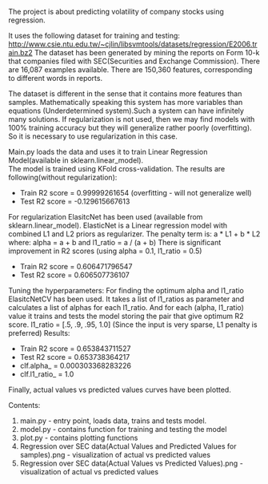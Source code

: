 The project is about predicting volatility of company stocks using regression. 

It uses the following dataset for training and testing: http://www.csie.ntu.edu.tw/~cjlin/libsvmtools/datasets/regression/E2006.train.bz2
The dataset has been generated by mining the reports on Form 10-k that companies filed with SEC(Securities and Exchange Commission).
There are 16,087 examples available. There are 150,360 features, corresponding to different words in reports.

The dataset is different in the sense that it contains more features than samples.
Mathematically speaking this system has more variables than equations (Underdetermined system).Such a system can have infinitely many solutions.
If regularization is not used, then we may find models with 100% training accuracy but they will generalize rather poorly (overfitting).
So it is necessary to use regularization in this case.


Main.py loads the data and uses it to train Linear Regression Model(available in sklearn.linear_model).<br/>
The model is trained using KFold cross-validation.
The results are following(without regularization):

* Train R2 score = 0.99999261654 (overfitting - will not generalize well)
* Test R2 score = -0.129615667613

For regularization ElasitcNet has been used (available from sklearn.linear_model).
ElasticNet is a Linear regression model with combined L1 and L2 priors as regularizer.
The penalty term is: a * L1 + b * L2 where: alpha = a + b and l1_ratio = a / (a + b)
There is significant improvement in R2 scores (using alpha = 0.1, l1_ratio = 0.5)

* Train R2 score = 0.606471796547
* Test R2 score = 0.606507736107

Tuning the hyperparameters: 
For finding the optimum alpha and l1_ratio ElasitcNetCV has been used. It takes a list of l1_ratios as parameter and calculates a list of alphas for each l1_ratio. And for each (alpha, l1_ratio) value it trains and tests the model storing the pair that give optimum R2 score.
l1_ratio = [.5, .9, .95, 1.0] (Since the input is very sparse, L1 penalty is preferred)
Results:
* Train R2 score = 0.653843711527
* Test R2 score = 0.653738364217
* clf.alpha_ = 0.000303368283226
* clf.l1_ratio_ = 1.0

Finally, actual values vs predicted values curves have been plotted.

Contents:

1. main.py - entry point, loads data, trains and tests model.
2. model.py - contains function for training and testing the model
3. plot.py - contains plotting functions
4. Regression over SEC data(Actual Values and Predicted Values for samples).png - visualization of actual vs predicted values
5. Regression over SEC data(Actual Values vs Predicted Values).png - visualization of actual vs predicted values



